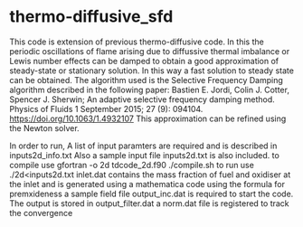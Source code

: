 # thermo-diffusive_sfd
This code is extension of previous thermo-diffusive code. In this the periodic  oscillations of flame arising due to diffussive thermal imbalance or Lewis number effects can be damped to obtain 
a good approximation of steady-state or stationary solution. In this way a fast solution to steady state can be obtained. The algorithm used is the Selective Frequency Damping algorithm described in the following paper:
Bastien E. Jordi, Colin J. Cotter, Spencer J. Sherwin; An adaptive selective frequency damping method. Physics of Fluids 1 September 2015; 27 (9): 094104. https://doi.org/10.1063/1.4932107
This approximation can be refined using the Newton solver.

In order to run, A list of input paramters are required and is described in inputs2d_info.txt
Also a sample input file inputs2d.txt is also included.
to compile use 
gfortran -o 2d tdcode_2d.f90
./compile.sh
to run use
./2d<inputs2d.txt
inlet.dat contains the mass fraction of fuel and oxidiser at the inlet and is generated using a mathematica code using the formula for premxideness
a sample field file output_inc.dat is required to start the code. 
The output is stored in output_filter.dat
a norm.dat file is registered to track the convergence
